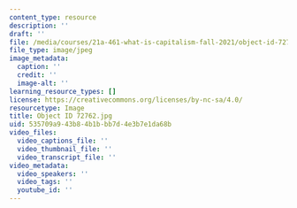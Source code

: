```yaml
---
content_type: resource
description: ''
draft: ''
file: /media/courses/21a-461-what-is-capitalism-fall-2021/object-id-72762.jpg
file_type: image/jpeg
image_metadata:
  caption: ''
  credit: ''
  image-alt: ''
learning_resource_types: []
license: https://creativecommons.org/licenses/by-nc-sa/4.0/
resourcetype: Image
title: Object ID 72762.jpg
uid: 535709a9-43b8-4b1b-bb7d-4e3b7e1da68b
video_files:
  video_captions_file: ''
  video_thumbnail_file: ''
  video_transcript_file: ''
video_metadata:
  video_speakers: ''
  video_tags: ''
  youtube_id: ''
---
```

